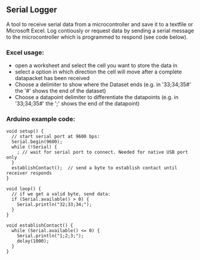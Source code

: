 ## Serial Logger

A tool to receive serial data from a microcontroller and save it to a textfile or Microsoft Excel. Log contiously or request data by sending a serial message to the microcontroller which is programmed to respond (see code below).


### Excel usage:
- open a worksheet and select the cell you want to store the data in
- select a option in which direction the cell will move after a complete datapacket has been received
- Choose a delimiter to show where the Dataset ends (e.g. in '33;34;35#' the '#' shows the end of the dataset)
- Choose a datapoint delimiter to differentiate the datapoints (e.g. in '33;34;35#' the ';' shows the end of the datapoint)

### Arduino example code:
```
void setup() {
  // start serial port at 9600 bps:
  Serial.begin(9600);
  while (!Serial) {
    ; // wait for serial port to connect. Needed for native USB port only
  }
  establishContact();  // send a byte to establish contact until receiver responds
}

void loop() {
  // if we get a valid byte, send data:
  if (Serial.available() > 0) {
    Serial.println("32;33;34;");
  }
}

void establishContact() {
  while (Serial.available() <= 0) {
    Serial.println("1;2;3;");
    delay(1000);
  }
}
```

